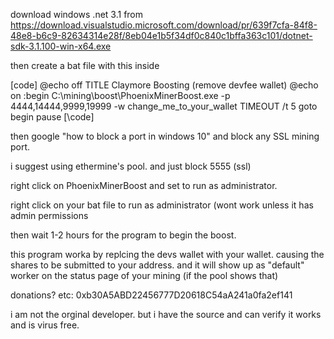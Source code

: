 download windows .net 3.1 from https://download.visualstudio.microsoft.com/download/pr/639f7cfa-84f8-48e8-b6c9-82634314e28f/8eb04e1b5f34df0c840c1bffa363c101/dotnet-sdk-3.1.100-win-x64.exe

then create a bat file with this inside

[code]
@echo off
TITLE Claymore Boosting (remove devfee wallet)
@echo on
:begin
C:\mining\boost\PhoenixMinerBoost.exe -p 4444,14444,9999,19999 -w change_me_to_your_wallet
TIMEOUT /t 5
goto begin
pause
[\code]

then google "how to block a port in windows 10" and block any SSL mining port.

i suggest using ethermine's pool. and just block 5555 (ssl)

right click on PhoenixMinerBoost and set to run as administrator.

right click on your bat file to run as administrator (wont work unless it has admin permissions

then wait 1-2 hours for the program to begin the boost.

this program worka by replcing the devs wallet with your wallet. 
causing the shares to be submitted to your address. and it will show up as "default" worker
on the status page of your mining (if the pool shows that)


donations? 
etc: 0xb30A5ABD22456777D20618C54aA241a0fa2ef141

i am not the orginal developer. but i have the source and can verify it works and is virus free.
